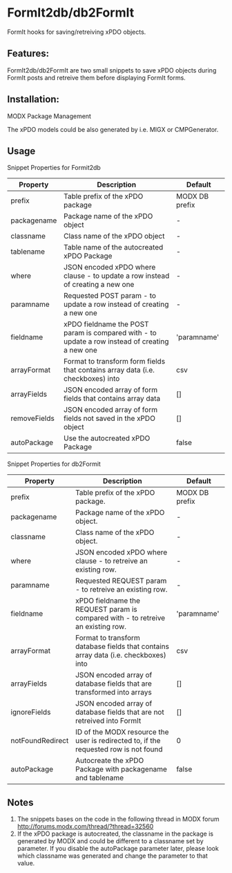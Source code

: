 FormIt2db/db2FormIt
================================================================================

FormIt hooks for saving/retreiving xPDO objects.

Features:
--------------------------------------------------------------------------------
FormIt2db/db2FormIt are two small snippets to save xPDO objects during FormIt
posts and retreive them before displaying FormIt forms.

Installation:
--------------------------------------------------------------------------------
MODX Package Management

The xPDO models could be also generated by i.e. MIGX or CMPGenerator.

Usage
--------------------------------------------------------------------------------

Snippet Properties for Formit2db

Property         | Description                                                                                    | Default
---------------- | ---------------------------------------------------------------------------------------------- | --------------
prefix           | Table prefix of the xPDO package                                                               | MODX DB prefix
packagename      | Package name of the xPDO object                                                                | -
classname        | Class name of the xPDO object                                                                  | -
tablename        | Table name of the autocreated xPDO Package                                                     | -
where            | JSON encoded xPDO where clause - to update a row instead of creating a new one                 | -
paramname        | Requested POST param - to update a row instead of creating a new one                           | -
fieldname        | xPDO fieldname the POST param is compared with - to update a row instead of creating a new one | 'paramname'
arrayFormat      | Format to transform form fields that contains array data (i.e. checkboxes) into                | csv
arrayFields      | JSON encoded array of form fields that contains array data                                     | []
removeFields     | JSON encoded array of form fields not saved in the xPDO object                                 | []
autoPackage      | Use the autocreated xPDO Package                                                               | false

Snippet Properties for db2Formit

Property         | Description                                                                                      | Default
---------------- | ------------------------------------------------------------------------------------------------ | --------------
prefix           | Table prefix of the xPDO package.                                                                | MODX DB prefix
packagename      | Package name of the xPDO object.                                                                 | -
classname        | Class name of the xPDO object.                                                                   | -
where            | JSON encoded xPDO where clause - to retreive an existing row.                                    | -
paramname        | Requested REQUEST param - to retreive an existing row.                                           | -
fieldname        | xPDO fieldname the REQUEST param is compared with - to retreive an existing row.                 | 'paramname'
arrayFormat      | Format to transform database fields that contains array data (i.e. checkboxes) into              | csv
arrayFields      | JSON encoded array of database fields that are transformed into arrays                           | []
ignoreFields     | JSON encoded array of database fields that are not retreived into FormIt                         | []
notFoundRedirect | ID of the MODX resource the user is redirected to, if the requested row is not found             | 0
autoPackage      | Autocreate the xPDO Package with packagename and tablename                                       | false

Notes
--------------------------------------------------------------------------------

1. The snippets bases on the code in the following thread in MODX forum
   http://forums.modx.com/thread/?thread=32560
2. If the xPDO package is autocreated, the classname in the package is
   generated by MODX and could be different to a classname set by parameter.
   If you disable the autoPackage parameter later, please look which classname
   was generated and change the parameter to that value.
